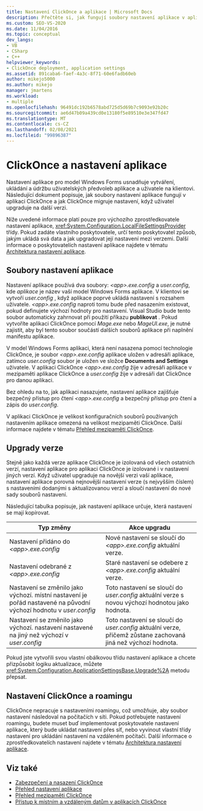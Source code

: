 ```yaml
---
title: Nastavení ClickOnce a aplikace | Microsoft Docs
description: Přečtěte si, jak fungují soubory nastavení aplikace v aplikaci ClickOnce a jak ClickOnce migruje nastavení, když se uživatel upgraduje na další verzi.
ms.custom: SEO-VS-2020
ms.date: 11/04/2016
ms.topic: conceptual
dev_langs:
- VB
- CSharp
- C++
helpviewer_keywords:
- ClickOnce deployment, application settings
ms.assetid: 891caba6-faef-4a3c-8f71-60e6fadb60eb
author: mikejo5000
ms.author: mikejo
manager: jmartens
ms.workload:
- multiple
ms.openlocfilehash: 96491dc192b6578abd725d5d69b7c9093e92b20c
ms.sourcegitcommit: ae6d47b09a439cd0e13180f5e89510e3e347fd47
ms.translationtype: MT
ms.contentlocale: cs-CZ
ms.lasthandoff: 02/08/2021
ms.locfileid: "99896387"
---
```

# <a name="clickonce-and-application-settings"></a>ClickOnce a nastavení aplikace
Nastavení aplikace pro model Windows Forms usnadňuje vytváření, ukládání a údržbu uživatelských předvoleb aplikace a uživatele na klientovi. Následující dokument popisuje, jak soubory nastavení aplikace fungují v aplikaci ClickOnce a jak ClickOnce migruje nastavení, když uživatel upgraduje na další verzi.

 Níže uvedené informace platí pouze pro výchozího zprostředkovatele nastavení aplikace, <xref:System.Configuration.LocalFileSettingsProvider> třídy. Pokud zadáte vlastního poskytovatele, určí tento poskytovatel způsob, jakým ukládá svá data a jak upgradovat její nastavení mezi verzemi. Další informace o poskytovatelích nastavení aplikace najdete v tématu [Architektura nastavení aplikace](/dotnet/framework/winforms/advanced/application-settings-architecture).

## <a name="application-settings-files"></a>Soubory nastavení aplikace
 Nastavení aplikace používá dva soubory: *\<app>.exe.config* a *user.config*, kde *aplikace* je název vaší model Windows Forms aplikace. V klientovi se vytvoří *user.config* , když aplikace poprvé ukládá nastavení s rozsahem uživatele. *\<app>.exe.config* naproti tomu bude před nasazením existovat, pokud definujete výchozí hodnoty pro nastavení. Visual Studio bude tento soubor automaticky zahrnovat při použití příkazu **publikovat** . Pokud vytvoříte aplikaci ClickOnce pomocí *Mage.exe* nebo *MageUI.exe*, je nutné zajistit, aby byl tento soubor součástí dalších souborů aplikace při naplnění manifestu aplikace.

 V model Windows Forms aplikaci, která není nasazena pomocí technologie ClickOnce, je soubor *\<app>.exe.config* aplikace uložen v adresáři aplikace, zatímco *user.config* soubor je uložen ve složce **Documents and Settings** uživatele. V aplikaci ClickOnce *\<app>.exe.config* žije v adresáři aplikace v mezipaměti aplikace ClickOnce a *user.config* žije v adresáři dat ClickOnce pro danou aplikaci.

 Bez ohledu na to, jak aplikaci nasazujete, nastavení aplikace zajišťuje bezpečný přístup pro čtení *\<app>.exe.config* a bezpečný přístup pro čtení a zápis do *user.config*.

 V aplikaci ClickOnce je velikost konfiguračních souborů používaných nastavením aplikace omezená na velikost mezipaměti ClickOnce. Další informace najdete v tématu [Přehled mezipaměti ClickOnce](../deployment/clickonce-cache-overview.md).

## <a name="version-upgrades"></a>Upgrady verze
 Stejně jako každá verze aplikace ClickOnce je izolovaná od všech ostatních verzí, nastavení aplikace pro aplikaci ClickOnce je izolované i v nastavení jiných verzí. Když uživatel upgraduje na novější verzi vaší aplikace, nastavení aplikace porovná nejnovější nastavení verze (s nejvyšším číslem) s nastaveními dodanými s aktualizovanou verzí a sloučí nastavení do nové sady souborů nastavení.

 Následující tabulka popisuje, jak nastavení aplikace určuje, která nastavení se mají kopírovat.

|Typ změny|Akce upgradu|
|--------------------|--------------------|
|Nastavení přidáno do *\<app>.exe.config*|Nové nastavení se sloučí do *\<app>.exe.config* aktuální verze.|
|Nastavení odebrané z *\<app>.exe.config*|Staré nastavení se odebere z *\<app>.exe.config* aktuální verze.|
|Nastavení se změnilo jako výchozí. místní nastavení je pořád nastavené na původní výchozí hodnotu v *user.config*|Toto nastavení se sloučí do *user.config* aktuální verze s novou výchozí hodnotou jako hodnota.|
|Nastavení se změnilo jako výchozí. nastavení nastavené na jiný než výchozí v *user.config*|Toto nastavení se sloučí do *user.config* aktuální verze, přičemž zůstane zachovaná jiná než výchozí hodnota.|

Pokud jste vytvořili svou vlastní obálkovou třídu nastavení aplikace a chcete přizpůsobit logiku aktualizace, můžete <xref:System.Configuration.ApplicationSettingsBase.Upgrade%2A> metodu přepsat.

## <a name="clickonce-and-roaming-settings"></a>Nastavení ClickOnce a roamingu
 ClickOnce nepracuje s nastaveními roamingu, což umožňuje, aby soubor nastavení následoval na počítačích v síti. Pokud potřebujete nastavení roamingu, budete muset buď implementovat poskytovatele nastavení aplikace, který bude ukládat nastavení přes síť, nebo vyvinout vlastní třídy nastavení pro ukládání nastavení na vzdáleném počítači. Další informace o zprostředkovatelích nastavení najdete v tématu [Architektura nastavení aplikace](/dotnet/framework/winforms/advanced/application-settings-architecture).

## <a name="see-also"></a>Viz také
- [Zabezpečení a nasazení ClickOnce](../deployment/clickonce-security-and-deployment.md)
- [Přehled nastavení aplikace](/dotnet/framework/winforms/advanced/application-settings-overview)
- [Přehled mezipaměti ClickOnce](../deployment/clickonce-cache-overview.md)
- [Přístup k místním a vzdáleným datům v aplikacích ClickOnce](../deployment/accessing-local-and-remote-data-in-clickonce-applications.md)